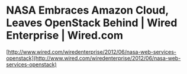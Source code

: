 <!--
id: 25021955795
link: http://tumblr.atmos.org/post/25021955795/nasa-embraces-amazon-cloud-leaves-openstack-behind
slug: nasa-embraces-amazon-cloud-leaves-openstack-behind
date: Wed Jun 13 2012 07:22:19 GMT-0700 (PDT)
publish: 2012-06-013
tags: 
title: NASA Embraces Amazon Cloud, Leaves OpenStack Behind | Wired Enterprise | Wired.com
-->


NASA Embraces Amazon Cloud, Leaves OpenStack Behind | Wired Enterprise | Wired.com
==================================================================================

[http://www.wired.com/wiredenterprise/2012/06/nasa-web-services-openstack](http://www.wired.com/wiredenterprise/2012/06/nasa-web-services-openstack)

